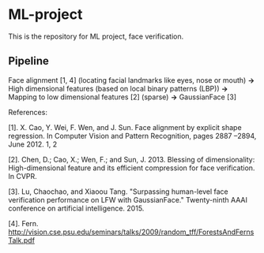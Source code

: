 # ML-project
This is the repository for ML project, face verification.

## Pipeline

Face alignment [1, 4] (locating facial landmarks like eyes, nose or mouth)
**→**
High dimensional features (based on local binary patterns (LBP))
**→**
Mapping to low dimensional features [2] (sparse)
**→**
GaussianFace [3]

References:

[1]. X. Cao, Y. Wei, F. Wen, and J. Sun. Face alignment by explicit shape regression. In Computer Vision and Pattern Recognition, pages 2887 –2894, June 2012. 1, 2

[2]. Chen, D.; Cao, X.; Wen, F.; and Sun, J. 2013. Blessing of dimensionality: High-dimensional feature and its efficient compression for face verification. In CVPR.

[3]. Lu, Chaochao, and Xiaoou Tang. "Surpassing human-level face verification performance on LFW with GaussianFace." Twenty-ninth AAAI conference on artificial intelligence. 2015.

[4]. Fern. http://vision.cse.psu.edu/seminars/talks/2009/random_tff/ForestsAndFernsTalk.pdf

